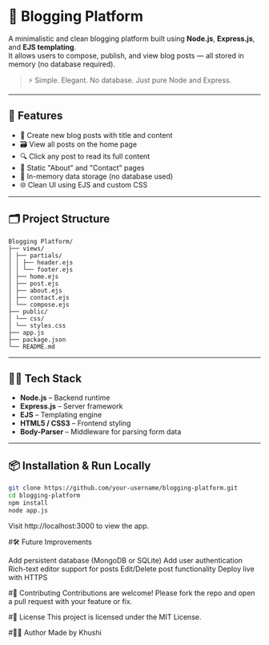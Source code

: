 # 📝 Blogging Platform

A minimalistic and clean blogging platform built using **Node.js**, **Express.js**, and **EJS templating**.  
It allows users to compose, publish, and view blog posts — all stored in memory (no database required).

> ⚡ Simple. Elegant. No database. Just pure Node and Express.

---


## 📌 Features

- 📝 Create new blog posts with title and content
- 🗃️ View all posts on the home page
- 🔍 Click any post to read its full content
- 📄 Static "About" and "Contact" pages
- 🧠 In-memory data storage (no database used)
- 🌐 Clean UI using EJS and custom CSS

---

## 🗂️ Project Structure
```
Blogging Platform/
├── views/
│ ├── partials/
│ │ ├── header.ejs
│ │ └── footer.ejs
│ ├── home.ejs
│ ├── post.ejs
│ ├── about.ejs
│ ├── contact.ejs
│ └── compose.ejs
├── public/
│ └── css/
│ └── styles.css
├── app.js
├── package.json
└── README.md
```
---


## 🧑‍💻 Tech Stack

- **Node.js** – Backend runtime
- **Express.js** – Server framework
- **EJS** – Templating engine
- **HTML5 / CSS3** – Frontend styling
- **Body-Parser** – Middleware for parsing form data



---

## 📦 Installation & Run Locally

```bash
git clone https://github.com/your-username/blogging-platform.git
cd blogging-platform
npm install
node app.js
```

Visit http://localhost:3000 to view the app.

#🛠️ Future Improvements

Add persistent database (MongoDB or SQLite)
Add user authentication
Rich-text editor support for posts
Edit/Delete post functionality
Deploy live with HTTPS

#🤝 Contributing
Contributions are welcome!
Please fork the repo and open a pull request with your feature or fix.

#📜 License
This project is licensed under the MIT License.

#🙋‍♀️ Author
Made by Khushi
